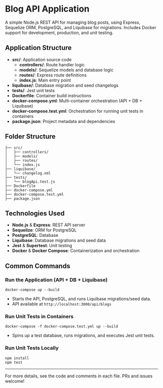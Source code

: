 # Blog API Application

A simple Node.js REST API for managing blog posts, using Express, Sequelize ORM, PostgreSQL, and Liquibase for migrations. Includes Docker support for development, production, and unit testing.

## Application Structure

- **src/**: Application source code
  - **controllers/**: Route handler logic
  - **models/**: Sequelize models and database logic
  - **routes/**: Express route definitions
  - **index.js**: Main entry point
- **liquibase/**: Database migration and seed changelogs
- **tests/**: Jest unit tests
- **Dockerfile**: Container build instructions
- **docker-compose.yml**: Multi-container orchestration (API + DB + Liquibase)
- **docker-compose.test.yml**: Orchestration for running unit tests in containers
- **package.json**: Project metadata and dependencies

## Folder Structure

```
├── src/
│   ├── controllers/
│   ├── models/
│   ├── routes/
│   └── index.js
├── liquibase/
│   └── changelog.xml
├── tests/
│   └── blogApi.test.js
├── Dockerfile
├── docker-compose.yml
├── docker-compose.test.yml
├── package.json
```

## Technologies Used

- **Node.js** & **Express**: REST API server
- **Sequelize**: ORM for PostgreSQL
- **PostgreSQL**: Database
- **Liquibase**: Database migrations and seed data
- **Jest** & **Supertest**: Unit testing
- **Docker** & **Docker Compose**: Containerization and orchestration

## Common Commands

### Run the Application (API + DB + Liquibase)

```
docker-compose up --build
```
- Starts the API, PostgreSQL, and runs Liquibase migrations/seed data.
- API available at `http://localhost:3000/api/blogs`

### Run Unit Tests in Containers

```
docker-compose -f docker-compose.test.yml up --build
```
- Spins up a test database, runs migrations, and executes Jest unit tests.

### Run Unit Tests Locally

```
npm install
npm test
```

---

For more details, see the code and comments in each file. PRs and issues welcome!
